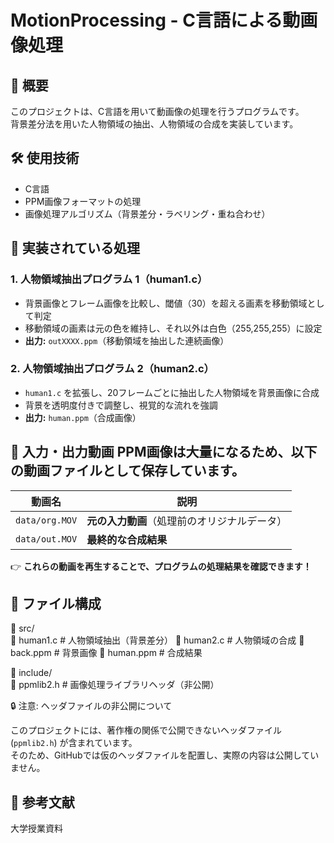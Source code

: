 # MotionProcessing - C言語による動画像処理

## 📌 概要
このプロジェクトは、C言語を用いて動画像の処理を行うプログラムです。  
背景差分法を用いた人物領域の抽出、人物領域の合成を実装しています。

## 🛠 使用技術
- C言語
- PPM画像フォーマットの処理
- 画像処理アルゴリズム（背景差分・ラベリング・重ね合わせ）

## 🔧 実装されている処理
### **1. 人物領域抽出プログラム 1（human1.c）**
- 背景画像とフレーム画像を比較し、閾値（30）を超える画素を移動領域として判定
- 移動領域の画素は元の色を維持し、それ以外は白色（255,255,255）に設定
- **出力:** `outXXXX.ppm`（移動領域を抽出した連続画像）

### **2. 人物領域抽出プログラム 2（human2.c）**
- `human1.c` を拡張し、20フレームごとに抽出した人物領域を背景画像に合成
- 背景を透明度付きで調整し、視覚的な流れを強調
- **出力:** `human.ppm`（合成画像）

## 🎥 入力・出力動画 PPM画像は大量になるため、以下の動画ファイルとして保存しています。 
| 動画名 | 説明 | 
|------|------|
 | `data/org.MOV` | **元の入力動画**（処理前のオリジナルデータ） |  
 | `data/out.MOV` | **最終的な合成結果** | 
 👉 **これらの動画を再生することで、プログラムの処理結果を確認できます！**

## 📂 ファイル構成
📂 src/  
📜 human1.c # 人物領域抽出（背景差分） 
📜 human2.c # 人物領域の合成 
📜 back.ppm # 背景画像 
📜 human.ppm # 合成結果

📂 include/  
📜 ppmlib2.h # 画像処理ライブラリヘッダ（非公開）

🔒 注意: ヘッダファイルの非公開について

このプロジェクトには、著作権の関係で公開できないヘッダファイル (`ppmlib2.h`) が含まれています。  
そのため、GitHubでは仮のヘッダファイルを配置し、実際の内容は公開していません。

## 📜 参考文献
大学授業資料
